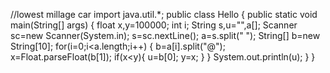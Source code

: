 //lowest millage car
import java.util.*;
public class Hello {
    public static void main(String[] args) {
        float x,y=100000;
        int i;
        String s,u="",a[];
        Scanner sc=new Scanner(System.in);
        s=sc.nextLine();
        a=s.split(" ");
        String[] b=new String[10];
        for(i=0;i<a.length;i++)
        {
            b=a[i].split("@");
            x=Float.parseFloat(b[1]);
            if(x<y){
                u=b[0];
                y=x;
            }
        }
        System.out.println(u);
    }
}

